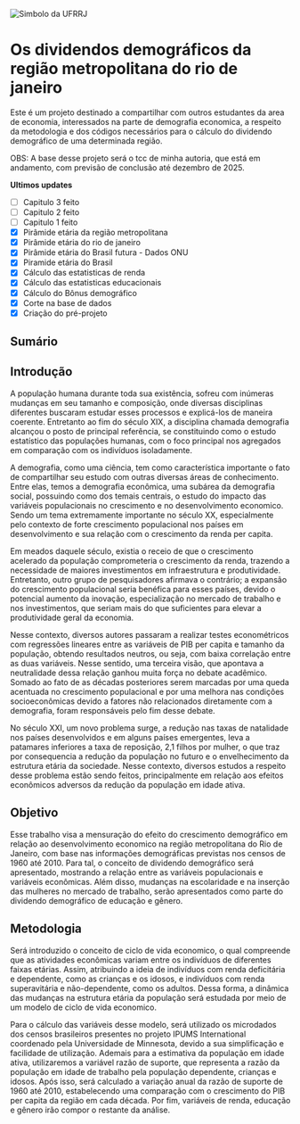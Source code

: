 ![Simbolo da UFRRJ](https://guiadoestudante.abril.com.br/wp-content/uploads/sites/4/2019/04/resumo-atualidades-demografia-e-envelhecimento-populacional.png?w=1024)
# Os dividendos demográficos da região metropolitana do rio de janeiro
Este é um projeto destinado a compartilhar com outros estudantes da area de economia, interessados na parte de demografia economica, a respeito da metodologia e dos códigos necessários para o cálculo do dividendo demográfico de uma determinada região.

OBS: A base desse projeto será o tcc de minha autoria, que está em andamento, com previsão de conclusão até dezembro de 2025.

**Ultimos updates**
- [ ] Capitulo 3 feito
- [ ] Capitulo 2 feito
- [ ] Capitulo 1 feito
- [x] Pirâmide etária da região metropolitana
- [x] Pirâmide etária do rio de janeiro
- [x] Pirâmide etária do Brasil futura - Dados ONU
- [x] Piramide etária do Brasil
- [x] Cálculo das estatisticas de renda
- [x] Cálculo das estatisticas educacionais
- [x] Cálculo do Bônus demográfico
- [x] Corte na base de dados
- [x] Criação do pré-projeto 

## Sumário

## Introdução 

A população humana durante toda sua existência, sofreu com inúmeras mudanças em seu tamanho e composição, onde diversas disciplinas diferentes buscaram estudar esses processos e explicá-los de maneira coerente. Entretanto ao fim do século XIX, a disciplina chamada demografia alcançou o posto de principal referência, se constituindo como o estudo estatístico das populações humanas, com o foco principal nos agregados em comparação com os indivíduos isoladamente.

A demografia, como uma ciência, tem como característica importante o fato de compartilhar seu estudo com outras diversas áreas de conhecimento. Entre elas, temos a demografia econômica, uma subárea da demografia social, possuindo como dos temais centrais, o estudo do impacto das variáveis populacionais no crescimento e no desenvolvimento economico. Sendo um tema extremamente importante no século XX, especialmente pelo contexto de forte crescimento populacional nos países em desenvolvimento e sua relação com o crescimento da renda per capita.

Em meados daquele século, existia o receio de que o crescimento acelerado da população comprometeria o crescimento da renda, trazendo a necessidade de maiores investimentos em infraestrutura e produtividade. Entretanto, outro grupo de pesquisadores afirmava o contrário; a expansão do crescimento populacional seria benéfica para esses países, devido o potencial aumento da inovação, especialização no mercado de trabalho e nos investimentos, que seriam mais do que suficientes para elevar a produtividade geral da economia.

Nesse contexto, diversos autores passaram a realizar testes econométricos com regressões lineares entre as variáveis de PIB per capita e tamanho da população, obtendo resultados neutros, ou seja, com baixa correlação entre as duas variáveis. Nesse sentido, uma terceira visão, que apontava a neutralidade dessa relação ganhou muita força no debate acadêmico. Somado ao fato de as décadas posteriores serem marcadas por uma queda acentuada no crescimento populacional e por uma melhora nas condições socioeconômicas devido a fatores não relacionados diretamente com a demografia, foram responsáveis pelo fim desse debate.

No século XXI, um novo problema surge, a redução nas taxas de natalidade nos países desenvolvidos e em alguns países emergentes, leva a patamares inferiores a taxa de reposição, 2,1 filhos por mulher, o que traz por consequencia a redução da população no futuro e o envelhecimento da estrutura etária da sociedade. Nesse contexto, diversos estudos a respeito desse problema estão sendo feitos, principalmente em relação aos efeitos econômicos adversos da redução da população em idade ativa.

## Objetivo

Esse trabalho visa a mensuração do efeito do crescimento demográfico em relação ao desenvolvimento economico na região metropolitana do Rio de Janeiro, com base nas informações demográficas previstas nos censos de 1960 até 2010. Para tal, o conceito de dividendo demográfico será apresentado, mostrando a relação entre as variáveis populacionais e variáveis econômicas. Além disso, mudanças na escolaridade e na inserção das mulheres no mercado de trabalho, serão apresentados como parte do dividendo demográfico de educação e gênero.

## Metodologia

Será introduzido o conceito de ciclo de vida economico, o qual compreende que as atividades econômicas variam entre os indivíduos de diferentes faixas etárias. Assim, atribuindo a ideia de indivíduos com renda deficitária e dependente, como as crianças e os idosos, e indivíduos com renda superavitária e não-dependente, como os adultos. Dessa forma, a dinâmica das mudanças na estrutura etária da população será estudada por meio de um modelo de ciclo de vida economico.

Para o cálculo das variáveis desse modelo, será utilizado os microdados dos censos brasileiros presentes no projeto IPUMS International coordenado pela Universidade de Minnesota, devido a sua simplificação e facilidade de utilização. Ademais para a estimativa da população em idade ativa, utilizaremos a variável razão de suporte, que representa a razão da população em idade de trabalho pela população dependente, crianças e idosos. Após isso, será calculado a variação anual da razão de suporte de 1960 até 2010, estabelecendo uma comparação com o crescimento do PIB per capita da região em cada década. Por fim, variáveis de renda, educação e gênero irão compor o restante da análise.
